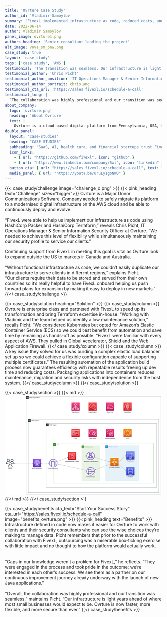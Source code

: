 ```yaml
---
title: 'Ovrture Case Study'
author_id: 'Vladimir-Samoylov'
summary: 'FivexL implemented infrastructure as code, reduced costs, and provided the ability to scale for a philanthropic communications platform.'
date: 2022-06-14
author: Vladimir Samoylov
panel_image: ovrture1.png
authors_heading: 'Senior consultant leading the project'
alt_image: vova_sm_bnw.png
case_study: true
layout: 'case_study'
tags: ['case study', 'AWS']
testimonial: 'The transition was seamless. Our infrastructure is light years ahead of where most small businesses would expect to be.'
testimonial_author: 'Chris Picht'
testimonial_author_position: 'IT Operations Manager & Senior Information Security Officer'
testimonial_author_portrait: chris.png
testimonial_cta_url: 'https://sales.fivexl.io/schedule-a-call'
testimonial_long: |
  “The collaboration was highly professional and our transition was seamless. Our infrastructure is light years ahead of where most small businesses would expect to be. Ovrture is now faster, more flexible, and more secure than ever.”
about_company:
  logo: 'ovrture.png'
  heading: 'About Ovrture'
  text: |
    Ovrture is a cloud based digital platform from Pennsylvania, USA, that enables philanthropies to share personalized cultivation and stewardship microsites with their most essential prospects and donors. Replacing paper processes, it provides a secure, private and customizable channel to engage and steward major benefactors. The Ovrture platform is used by leading philanthropies within the healthcare, higher-education, and cultural sectors.
double_panel:
  layout: 'case-studies'
  heading: "CASE STUDIES"
  subheading: "SaaS, AI, health care, and financial startups trust FivexL to build their infrastructure in AWS, empowering their businesses to grow faster. Learn how."
  icon_links:
    - { url: "https://github.com/fivexl", icon: "github" }
    - { url: "https://www.linkedin.com/company/5xl", icon: "linkedin" }
  button_cta: { url: "https://sales.fivexl.io/schedule-a-call", text: "Book a consultation" }
  media_panel: { url: "https://youtu.be/uruLy1goNW0" }
---
```

{{< case_study/challenge  image="challenge_o.png" >}}
{{< pink_heading text="Challenge"  sizes="bigger">}} 
Ovrture is a Major Donor Communications Software. Company needed to safely migrate its platform to a modernised digital infrastructure on the AWS cloud and be able to continuously deploy and evolve.<br/>
<br/>
“FivexL were able to help us implement our infrastructure as code using HashiCorp Packer and HashiCorp Terraform,” reveals Chris Picht, IT Operations Manager & Senior Information Security Officer at Ovrture. “We needed to achieve this level of flexibility while simultaneously maintaining our security profile to service our clients.”<br/>
<br/> 
Continuing support from FivexL in meeting this goal is vital as Ovrture look to expand outside the US to markets in Canada and Australia.<br/>
<br/>
“Without functional infrastructure as code, we couldn’t easily duplicate our infrastructure to serve clients in different regions,” explains Picht.<br/>
“Our clients require their data to be stored and served from their own countries so it’s really helpful to have FivexL onboard helping us push forward plans for expansion by making it easy to deploy in new markets.” 
{{</ case_study/challenge >}}

{{< case_study/solution heading="Solution" >}}
{{< case_study/column >}}
Ovrture is enterprise class and partnered with FivexL to speed up its transformation and bring Terraform expertise in-house. “Working with Vladimir and the team helped us identify a low maintenance solution,” recalls Picht. “We considered Kubernetes but opted for Amazon’s Elastic Container Service (ECS) so we could best benefit from automation and save time by remaining as hands-off as possible. 
“FivexL were familiar with every aspect of AWS. They pulled in Global Accelerator, Shield and the Web Application Firewall. 
{{</ case_study/column >}}
{{< case_study/column >}}
A key issue they solved for us was building a complex elastic load balancer set up so we could achieve a flexible configuration capable of supporting multiple certificates.” The resulting automation of the application build process now guarantees efficiency with repeatable results freeing up dev time and reducing costs. Packaging applications into containers reduces maintenance, migration and security risks with independence from the host system.
{{</ case_study/column >}}
{{</ case_study/solution >}}

{{< case_study/section >}}
{{< md >}}![diagram](infra-diagram.png){{</ md >}}
{{</ case_study/section >}}

{{< case_study/benefits
    cta_text="Start Your Success Story"
    cta_url="https://sales.fivexl.io/schedule-a-call"
    image="benefits_ovrture.png"
    >}}
{{< pink_heading text="Benefits" >}}
Infrastructure defined in code now makes it easier for Ovrture to work with clients and their security consultants who can see the wise choices they’re making to manage data. Picht remembers that prior to the successful collaboration with FivexL, outsourcing was a miserable box-ticking exercise with little impact and no thought to how the platform would actually work.<br/>
<br/>  
“Gaps in our knowledge weren’t a problem for FivexL,” he reflects. “They were engaged in the process and took pride in the outcome; we’re interested in each other’s success. We see them as a partner on our continuous improvement journey already underway with the launch of new Java applications.”<br/>
<br/>
“Overall, the collaboration was highly professional and our transition was seamless,” maintains Picht. “Our infrastructure is light years ahead of where most small businesses would expect to be. Ovrture is now faster, more flexible, and more secure than ever.” 
{{</ case_study/benefits >}}
